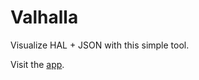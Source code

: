 # Valhalla

Visualize HAL + JSON with this simple tool.

Visit the [app](https://valhalla-visualizer.herokuapp.com/).